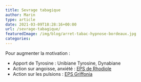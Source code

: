 ```yaml
---
title: Sevrage tabagique
author: Marin
type: article
date: 2021-03-09T18:28:16+00:00
url: /sevrage-tabagique/
featuredImage: /img/blog/arret-tabac-hypnose-bordeaux.jpg
categories:
---
```


Pour augmenter la motivation :

- Apport de Tyrosine : Unibiane Tyrosine, Dynabiane
- Action sur angoisse, anxiété : <a href="https://pharmacie.marionetmarin.fr/produit/eps-de-rhodiole/" data-type="produit" data-id="3177">EPS de Rhodiole</a>
- Action sur les pulsions : <a href="https://pharmacie.marionetmarin.fr/produit/eps-griffonia/" data-type="produit" data-id="2799">EPS Griffonia</a>
